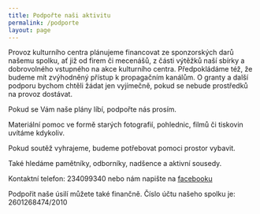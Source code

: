 ```yaml
---
title: Podpořte naši aktivitu
permalink: /podporte
layout: page
---
```

Provoz kulturního centra plánujeme financovat ze sponzorských darů našemu spolku, ať již od firem či mecenášů, z části výtěžků naší sbírky a dobrovolného vstupného na akce kulturního centra. Předpokládáme též, že budeme mít zvýhodněný přístup k propagačním kanálům. O granty a další podporu bychom chtěli žádat jen vyjímečně, pokud se nebude prostředků na provoz dostávat.

Pokud se Vám naše plány líbí, podpořte nás prosím.

Materiální pomoc ve formě starých fotografií, pohlednic, filmů či tiskovin uvítáme kdykoliv.

Pokud soutěž vyhrajeme, budeme potřebovat pomoci prostor vybavit.

Také hledáme pamětníky, odborníky, nadšence a aktivní sousedy.

Kontaktní telefon: 234099340 nebo nám napište na <a href="https://m.me/lepsipraha7">facebooku</a>

Podpořit naše úsilí můžete také finančně. Číslo účtu našeho spolku je: 2601268474/2010
